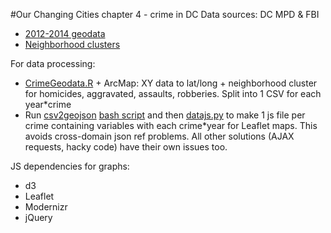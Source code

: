 #Our Changing Cities chapter 4 - crime in DC
Data sources: DC MPD & FBI
* [2012-2014 geodata](http://opendata.dc.gov/datasets?q=crime&sort_by=relevance&geometry=-78.163%2C38.742%2C-75.888%2C39.062)
* [Neighborhood clusters](http://opendata.dc.gov/datasets/f6c703ebe2534fc3800609a07bad8f5b_17?geometry=-77.247%2C38.886%2C-76.758%2C38.967&filterByExtent=true)

For data processing:
* [CrimeGeodata.R](/scripts/CrimeGeodata.R) + ArcMap: XY data to lat/long + neighborhood cluster for homicides, aggravated, assaults, robberies. Split into 1 CSV for each year*crime
* Run [csv2geojson](https://github.com/mapbox/csv2geojson) [bash script](/scripts/csv2geojson) and then [datajs.py](/scripts/datajs.py) to make 1 js file per crime containing variables with each crime*year for Leaflet maps. This avoids cross-domain json ref problems. All other solutions (AJAX requests, hacky code) have their own issues too.

JS dependencies for graphs:
* d3
* Leaflet
* Modernizr
* jQuery